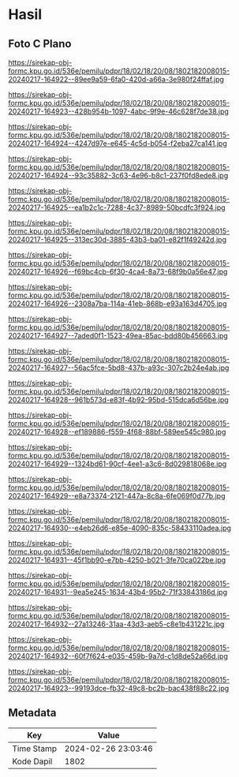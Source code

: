 # Hasil

## Foto C Plano

https://sirekap-obj-formc.kpu.go.id/536e/pemilu/pdpr/18/02/18/20/08/1802182008015-20240217-164922--89ee9a59-6fa0-420d-a66a-3e980f24ffaf.jpg

https://sirekap-obj-formc.kpu.go.id/536e/pemilu/pdpr/18/02/18/20/08/1802182008015-20240217-164923--428b954b-1097-4abc-9f9e-46c628f7de38.jpg

https://sirekap-obj-formc.kpu.go.id/536e/pemilu/pdpr/18/02/18/20/08/1802182008015-20240217-164924--4247d97e-e645-4c5d-b054-f2eba27ca141.jpg

https://sirekap-obj-formc.kpu.go.id/536e/pemilu/pdpr/18/02/18/20/08/1802182008015-20240217-164924--93c35882-3c63-4e96-b8c1-237f0fd8ede8.jpg

https://sirekap-obj-formc.kpu.go.id/536e/pemilu/pdpr/18/02/18/20/08/1802182008015-20240217-164925--ea1b2c1c-7288-4c37-8989-50bcdfc3f924.jpg

https://sirekap-obj-formc.kpu.go.id/536e/pemilu/pdpr/18/02/18/20/08/1802182008015-20240217-164925--313ec30d-3885-43b3-ba01-e82f1f49242d.jpg

https://sirekap-obj-formc.kpu.go.id/536e/pemilu/pdpr/18/02/18/20/08/1802182008015-20240217-164926--f69bc4cb-6f30-4ca4-8a73-68f9b0a56e47.jpg

https://sirekap-obj-formc.kpu.go.id/536e/pemilu/pdpr/18/02/18/20/08/1802182008015-20240217-164926--2308a7ba-114a-41eb-868b-e93a163d4705.jpg

https://sirekap-obj-formc.kpu.go.id/536e/pemilu/pdpr/18/02/18/20/08/1802182008015-20240217-164927--7aded0f1-1523-49ea-85ac-bdd80b456663.jpg

https://sirekap-obj-formc.kpu.go.id/536e/pemilu/pdpr/18/02/18/20/08/1802182008015-20240217-164927--56ac5fce-5bd8-437b-a93c-307c2b24e4ab.jpg

https://sirekap-obj-formc.kpu.go.id/536e/pemilu/pdpr/18/02/18/20/08/1802182008015-20240217-164928--961b573d-e83f-4b92-95bd-515dca6d56be.jpg

https://sirekap-obj-formc.kpu.go.id/536e/pemilu/pdpr/18/02/18/20/08/1802182008015-20240217-164928--ef189886-f559-4f68-88bf-589ee545c980.jpg

https://sirekap-obj-formc.kpu.go.id/536e/pemilu/pdpr/18/02/18/20/08/1802182008015-20240217-164929--1324bd61-90cf-4ee1-a3c6-8d029818068e.jpg

https://sirekap-obj-formc.kpu.go.id/536e/pemilu/pdpr/18/02/18/20/08/1802182008015-20240217-164929--e8a73374-2121-447a-8c8a-6fe069f0d77b.jpg

https://sirekap-obj-formc.kpu.go.id/536e/pemilu/pdpr/18/02/18/20/08/1802182008015-20240217-164930--e4eb26d6-e85e-4090-835c-58433110adea.jpg

https://sirekap-obj-formc.kpu.go.id/536e/pemilu/pdpr/18/02/18/20/08/1802182008015-20240217-164931--45f1bb90-e7bb-4250-b021-3fe70ca022be.jpg

https://sirekap-obj-formc.kpu.go.id/536e/pemilu/pdpr/18/02/18/20/08/1802182008015-20240217-164931--9ea5e245-1634-43b4-95b2-71f33843186d.jpg

https://sirekap-obj-formc.kpu.go.id/536e/pemilu/pdpr/18/02/18/20/08/1802182008015-20240217-164932--27a13246-31aa-43d3-aeb5-c8e1b431221c.jpg

https://sirekap-obj-formc.kpu.go.id/536e/pemilu/pdpr/18/02/18/20/08/1802182008015-20240217-164932--60f7f624-e035-459b-9a7d-c1d8de52a66d.jpg

https://sirekap-obj-formc.kpu.go.id/536e/pemilu/pdpr/18/02/18/20/08/1802182008015-20240217-164923--99193dce-fb32-49c8-bc2b-bac438f88c22.jpg


## Metadata

| Key        | Value               |
| ---------- | ------------------- |
| Time Stamp | 2024-02-26 23:03:46 |
| Kode Dapil | 1802                |



